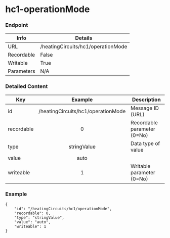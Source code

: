 # hc1-operationMode



### Endpoint

| Info  | Details |
| ------------- | ------------- |
| URL   | /heatingCircuits/hc1/operationMode   |
| Recordable   | False   |
| Writable   | True   |
| Parameters  | N/A |

### Detailed Content

|  Key  | Example | Description |
| ------------- | :------: | ------------------------------ |
|  id | /heatingCircuits/hc1/operationMode | Message ID (URL) |
|  recordable | 0 | Recordable parameter (0=No) |
|  type | stringValue | Data type of value |
|  value | auto |  |
|  writeable | 1 | Writable parameter (0=No) |



### Example
```
{
    "id": "/heatingCircuits/hc1/operationMode",
    "recordable": 0,
    "type": "stringValue",
    "value": "auto",
    "writeable": 1
}
```
